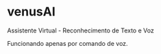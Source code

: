 # venusAI
Assistente Virtual - Reconhecimento de Texto e Voz

Funcionando apenas por comando de voz.
